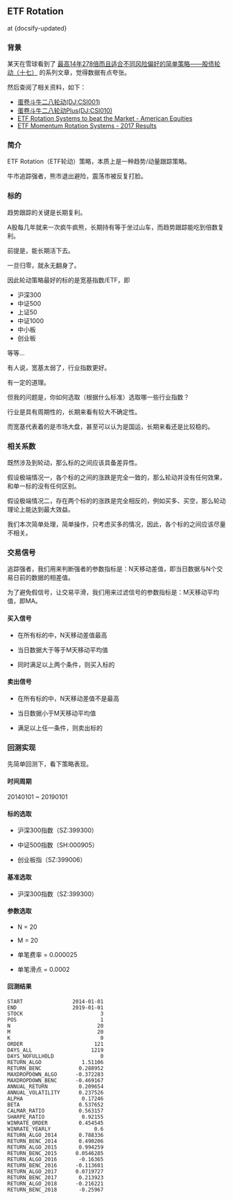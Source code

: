 ## ETF Rotation

at {docsify-updated}

### 背景

某天在雪球看到了 [最高14年278倍而且适合不同风险偏好的简单策略——股债轮动（十七）](https://xueqiu.com/1884493065/127183820) 的系列文章，觉得数据有点夸张。

然后查阅了相关资料，如下：

- [蛋卷斗牛二八轮动(DJ:CSI001)](https://xueqiu.com/S/CSI001)
- [蛋卷斗牛二八轮动Plus(DJ:CSI010)](https://xueqiu.com/S/CSI010)
- [ETF Rotation Systems to beat the Market - American Equities](http://www.the-lazy-trader.com/2015/01/etf-rotation-systems-to-beat-market-American-Equities.html)
- [ETF Momentum Rotation Systems - 2017 Results](http://www.the-lazy-trader.com/2018/01/etf-momentum-rotation-systems-2017-results.html)

### 简介

ETF Rotation（ETF轮动）策略，本质上是一种趋势/动量跟踪策略。

牛市追踪强者，熊市退出避险，震荡市被反复打脸。

### 标的

趋势跟踪的关键是长期复利。

A股每几年就来一次疯牛疯熊，长期持有等于坐过山车，而趋势跟踪能吃到倍数复利。

前提是，能长期活下去。

一旦归零，就永无翻身了。

因此轮动策略最好的标的是宽基指数/ETF，即

- 沪深300
- 中证500
- 上证50
- 中证1000
- 中小板
- 创业板

等等...

有人说，宽基太弱了，行业指数更好。

有一定的道理。

但我的问题是，你如何选取（根据什么标准）选取哪一些行业指数？

行业是具有周期性的，长期来看有较大不确定性。

而宽基代表着的是市场大盘，甚至可以认为是国运，长期来看还是比较稳的。

### 相关系数

既然涉及到轮动，那么标的之间应该具备差异性。

假设极端情况一，各个标的之间的涨跌是完全一致的，那么轮动并没有任何效果，和单一标的没有任何区别。

假设极端情况二，存在两个标的的涨跌是完全相反的，例如买多、买空，那么轮动理论上能达到最大效益。

我们本次简单处理，简单操作，只考虑买多的情况，因此，各个标的之间应该尽量不相关。

### 交易信号

追踪强者，我们用来判断强者的参数指标是：N天移动差值，即当日数据与N个交易日前的数据的相差值。

为了避免假信号，让交易平滑，我们用来过滤信号的参数指标是：M天移动平均值，即MA。

#### 买入信号

  - 在所有标的中，N天移动差值最高

  - 当日数据大于等于M天移动平均值

  - 同时满足以上两个条件，则买入标的

#### 卖出信号

  - 在所有标的中，N天移动差值不是最高

  - 当日数据小于M天移动平均值

  - 满足以上任一条件，则卖出标的

### 回测实现

先简单回测下，看下策略表现。

#### 时间周期

20140101 ~ 20190101

#### 标的选取

  - 沪深300指数（SZ:399300）

  - 中证500指数（SH:000905）

  - 创业板指（SZ:399006）

#### 基准选取

  - 沪深300指数（SZ:399300）

#### 参数选取

  - N = 20

  - M = 20

  - 单笔费率 = 0.000025

  - 单笔滑点 = 0.0002

#### 回测结果

```text
START                2014-01-01
END                  2019-01-01
STOCK                         3
POS                           1
N                            20
M                            20
K                             0
ORDER                       121
DAYS_ALL                   1219
DAYS_NOFULLHOLD               0
RETURN_ALGO             1.51106
RETURN_BENC            0.288952
MAXDROPDOWN_ALGO      -0.372283
MAXDROPDOWN_BENC      -0.469167
ANNUAL_RETURN          0.209654
ANNUAL_VOLATILITY      0.237526
ALPHA                   0.17246
BETA                   0.537652
CALMAR_RATIO           0.563157
SHARPE_RATIO            0.92155
WINRATE_ORDER          0.454545
WINRATE_YEARLY              0.6
RETURN_ALGO_2014       0.788336
RETURN_BENC_2014       0.490206
RETURN_ALGO_2015       0.994259
RETURN_BENC_2015      0.0546285
RETURN_ALGO_2016       -0.16365
RETURN_BENC_2016      -0.113601
RETURN_ALGO_2017      0.0719727
RETURN_BENC_2017       0.213923
RETURN_ALGO_2018      -0.216221
RETURN_BENC_2018       -0.25967
```